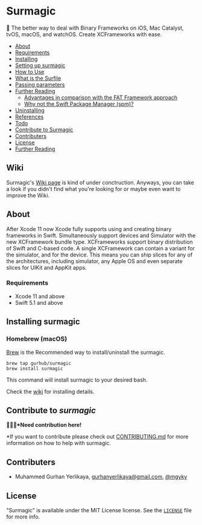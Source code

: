 # Surmagic

🚀 The better way to deal with Binary Frameworks on iOS, Mac Catalyst, tvOS, macOS, and watchOS. Create XCFrameworks with ease.

- [About](#about)
- [Requirements](#requirements)
- [Installing](#installing-surmagic)
- [Setting up surmagic](https://github.com/gurhub/surmagic/wiki/Setting-up)
- [How to Use](https://github.com/gurhub/surmagic/wiki/How-to-Use)
- [What is the Surfile](https://github.com/gurhub/surmagic/wiki/What-is-the-Surfile)
- [Passing parameters](https://github.com/gurhub/surmagic/wiki/How-to-Use)
- [Further Reading](https://github.com/gurhub/surmagic/wiki/Further-Reading)
  - [Advantages in comparison with the FAT Framework approach](https://github.com/gurhub/surmagic/wiki/Further-Reading)
  - [Why not the Swift Package Manager (spm)?](https://github.com/gurhub/surmagic/wiki/Further-Reading)
- [Uninstalling](https://github.com/gurhub/surmagic/wiki/Uninstalling-surmagic)
- [References](https://github.com/gurhub/surmagic/wiki/References)
- [Todo](#todo)
- [Contribute to Surmagic](#contribute-to-surmagic)
- [Contributers](#contributers)
- [License](#license)
- [Further Reading](https://github.com/gurhub/surmagic/wiki/Further-Reading)


## Wiki

Surmagic's [Wiki page](https://github.com/gurhub/surmagic/wiki) is kind of under conctruction. Anyways, you can take a look if you didn't find what you're looking for or maybe even want to improve the Wiki.

## About

After Xcode 11 now Xcode fully supports using and creating binary frameworks in Swift. Simultaneously support devices and Simulator with the new XCFramework bundle type. XCFrameworks support binary distribution of Swift and C-based code. A single XCFramework can contain a variant for the simulator, and for the device. This means you can ship slices for any of the architectures, including simulator, any Apple OS and even separate slices for UIKit and AppKit apps.

### Requirements

- Xcode 11 and above
- Swift 5.1 and above

## Installing surmagic

### Homebrew (macOS)

[Brew](https://brew.sh) is the Recommended way to install/uninstall the surmagic.

```
brew tap gurhub/surmagic
brew install surmagic
```

This command will install surmagic to your desired bash.

Check the [wiki](https://github.com/gurhub/surmagic/wiki/Installing-surmagic) for installing details.

## Contribute to _surmagic_

**🙋🏻‍♂️*Need contribution here!**

*If you want to contribute please check out [CONTRIBUTING.md](CONTRIBUTING.md) for more information on how to help with surmagic.

## Contributers

* Muhammed Gurhan Yerlikaya, [gurhanyerlikaya@gmail.com](mailto:gurhanyerlikaya@gmail.com), [@mgyky](https://twitter.com/mgyky)

## License

"Surmagic" is available under the MIT License license. See the [`LICENSE`](LICENSE) file for more info.

